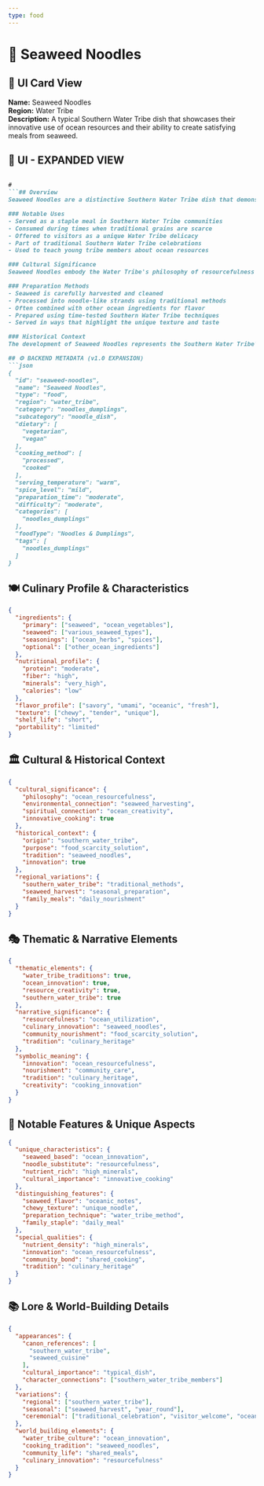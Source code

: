 ```yaml
---
type: food
---
```


# 🍜 Seaweed Noodles

## 🎴 UI Card View

**Name:** Seaweed Noodles  
**Region:** Water Tribe  
**Description:** A typical Southern Water Tribe dish that showcases their innovative use of ocean resources and their ability to create satisfying meals from seaweed.

## 📖 UI - EXPANDED VIEW

```md

#
```## Overview
Seaweed Noodles are a distinctive Southern Water Tribe dish that demonstrates the tribe's exceptional creativity and their deep understanding of how to utilize ocean resources. This innovative dish transforms seaweed into noodle-like strands, creating a unique culinary experience that showcases the Water Tribe's ability to find nourishment and beauty in what might seem like simple ocean vegetation. The dish represents their philosophy of making the most of every available resource and their respect for the ocean's bounty.

### Notable Uses
- Served as a staple meal in Southern Water Tribe communities
- Consumed during times when traditional grains are scarce
- Offered to visitors as a unique Water Tribe delicacy
- Part of traditional Southern Water Tribe celebrations
- Used to teach young tribe members about ocean resources

### Cultural Significance
Seaweed Noodles embody the Water Tribe's philosophy of resourcefulness and their deep appreciation for the ocean's gifts. The transformation of seaweed into noodles represents their understanding that innovation and tradition can work together to create something both practical and culturally meaningful. The dish reflects their belief that the ocean provides not just sustenance, but also inspiration for culinary creativity.

### Preparation Methods
- Seaweed is carefully harvested and cleaned
- Processed into noodle-like strands using traditional methods
- Often combined with other ocean ingredients for flavor
- Prepared using time-tested Southern Water Tribe techniques
- Served in ways that highlight the unique texture and taste

### Historical Context
The development of Seaweed Noodles represents the Southern Water Tribe's response to the challenges of their environment and their commitment to finding innovative solutions to food scarcity. This dish demonstrates their practical wisdom and their ability to adapt traditional cooking methods to make use of abundant ocean resources. The tradition continues to be a testament to the tribe's creativity and their deep connection to the sea.

## ⚙️ BACKEND METADATA (v1.0 EXPANSION)
```json
{
  "id": "seaweed-noodles",
  "name": "Seaweed Noodles",
  "type": "food",
  "region": "water_tribe",
  "category": "noodles_dumplings",
  "subcategory": "noodle_dish",
  "dietary": [
    "vegetarian",
    "vegan"
  ],
  "cooking_method": [
    "processed",
    "cooked"
  ],
  "serving_temperature": "warm",
  "spice_level": "mild",
  "preparation_time": "moderate",
  "difficulty": "moderate",
  "categories": [
    "noodles_dumplings"
  ],
  "foodType": "Noodles & Dumplings",
  "tags": [
    "noodles_dumplings"
  ]
}
```

## 🍽️ Culinary Profile & Characteristics
```json
{
  "ingredients": {
    "primary": ["seaweed", "ocean_vegetables"],
    "seaweed": ["various_seaweed_types"],
    "seasonings": ["ocean_herbs", "spices"],
    "optional": ["other_ocean_ingredients"]
  },
  "nutritional_profile": {
    "protein": "moderate",
    "fiber": "high",
    "minerals": "very_high",
    "calories": "low"
  },
  "flavor_profile": ["savory", "umami", "oceanic", "fresh"],
  "texture": ["chewy", "tender", "unique"],
  "shelf_life": "short",
  "portability": "limited"
}
```

## 🏛️ Cultural & Historical Context
```json
{
  "cultural_significance": {
    "philosophy": "ocean_resourcefulness",
    "environmental_connection": "seaweed_harvesting",
    "spiritual_connection": "ocean_creativity",
    "innovative_cooking": true
  },
  "historical_context": {
    "origin": "southern_water_tribe",
    "purpose": "food_scarcity_solution",
    "tradition": "seaweed_noodles",
    "innovation": true
  },
  "regional_variations": {
    "southern_water_tribe": "traditional_methods",
    "seaweed_harvest": "seasonal_preparation",
    "family_meals": "daily_nourishment"
  }
}
```

## 🎭 Thematic & Narrative Elements
```json
{
  "thematic_elements": {
    "water_tribe_traditions": true,
    "ocean_innovation": true,
    "resource_creativity": true,
    "southern_water_tribe": true
  },
  "narrative_significance": {
    "resourcefulness": "ocean_utilization",
    "culinary_innovation": "seaweed_noodles",
    "community_nourishment": "food_scarcity_solution",
    "tradition": "culinary_heritage"
  },
  "symbolic_meaning": {
    "innovation": "ocean_resourcefulness",
    "nourishment": "community_care",
    "tradition": "culinary_heritage",
    "creativity": "cooking_innovation"
  }
}
```

## 🌟 Notable Features & Unique Aspects
```json
{
  "unique_characteristics": {
    "seaweed_based": "ocean_innovation",
    "noodle_substitute": "resourcefulness",
    "nutrient_rich": "high_minerals",
    "cultural_importance": "innovative_cooking"
  },
  "distinguishing_features": {
    "seaweed_flavor": "oceanic_notes",
    "chewy_texture": "unique_noodle",
    "preparation_technique": "water_tribe_method",
    "family_staple": "daily_meal"
  },
  "special_qualities": {
    "nutrient_density": "high_minerals",
    "innovation": "ocean_resourcefulness",
    "community_bond": "shared_cooking",
    "tradition": "culinary_heritage"
  }
}
```

## 📚 Lore & World-Building Details
```json
{
  "appearances": {
    "canon_references": [
      "southern_water_tribe",
      "seaweed_cuisine"
    ],
    "cultural_importance": "typical_dish",
    "character_connections": ["southern_water_tribe_members"]
  },
  "variations": {
    "regional": ["southern_water_tribe"],
    "seasonal": ["seaweed_harvest", "year_round"],
    "ceremonial": ["traditional_celebration", "visitor_welcome", "ocean_honoring"]
  },
  "world_building_elements": {
    "water_tribe_culture": "ocean_innovation",
    "cooking_tradition": "seaweed_noodles",
    "community_life": "shared_meals",
    "culinary_innovation": "resourcefulness"
  }
}
```
